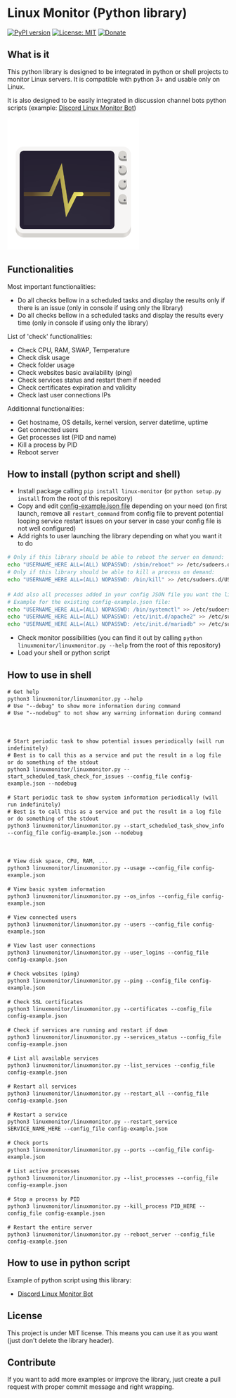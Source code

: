 # Linux Monitor (Python library)
[![PyPI version](https://badge.fury.io/py/Linux-Monitor.svg)](https://pypi.org/project/LinuxMonitor/) [![License: MIT](https://img.shields.io/badge/License-MIT-brightgreen.svg)](https://github.com/QuentinCG/Linux-Monitor-Python-Library/blob/master/LICENSE.md) [![Donate](https://img.shields.io/badge/Donate-PayPal-blue.svg)](https://paypal.me/QuentinCG)

## What is it

This python library is designed to be integrated in python or shell projects to monitor Linux servers.
It is compatible with python 3+ and usable only on Linux.

It is also designed to be easily integrated in discussion channel bots python scripts (example: [Discord Linux Monitor Bot](https://github.com/QuentinCG/Discord-Linux-Monitor-Bot-Python-Library))

<img src="https://github.com/QuentinCG/Linux-Monitor-Python-Library/raw/master/welcome.png" width="300">

## Functionalities

Most important functionalities:
  - Do all checks bellow in a scheduled tasks and display the results only if there is an issue (only in console if using only the library)
  - Do all checks bellow in a scheduled tasks and display the results every time (only in console if using only the library)

List of 'check' functionalities:
  - Check CPU, RAM, SWAP, Temperature
  - Check disk usage
  - Check folder usage
  - Check websites basic availability (ping)
  - Check services status and restart them if needed
  - Check certificates expiration and validity
  - Check last user connections IPs

Additionnal functionalities:
  - Get hostname, OS details, kernel version, server datetime, uptime
  - Get connected users
  - Get processes list (PID and name)
  - Kill a process by PID
  - Reboot server

## How to install (python script and shell)

  - Install package calling `pip install linux-monitor` (or `python setup.py install` from the root of this repository)
  - Copy and edit [config-example.json file](https://github.com/QuentinCG/Linux-Monitor-Python-Library/blob/master/config-example.json) depending on your need (on first launch, remove all `restart_command` from config file to prevent potential looping service restart issues on your server in case your config file is not well configured)
  - Add rights to user launching the library depending on what you want it to do
```sh
# Only if this library should be able to reboot the server on demand:
echo "USERNAME_HERE ALL=(ALL) NOPASSWD: /sbin/reboot" >> /etc/sudoers.d/USERNAME_HERE
# Only if this library should be able to kill a process on demand:
echo "USERNAME_HERE ALL=(ALL) NOPASSWD: /bin/kill" >> /etc/sudoers.d/USERNAME_HERE

# Add also all processes added in your config JSON file you want the library to be able to execute
# Example for the existing config-example.json file:
echo "USERNAME_HERE ALL=(ALL) NOPASSWD: /bin/systemctl" >> /etc/sudoers.d/USERNAME_HERE
echo "USERNAME_HERE ALL=(ALL) NOPASSWD: /etc/init.d/apache2" >> /etc/sudoers.d/USERNAME_HERE
echo "USERNAME_HERE ALL=(ALL) NOPASSWD: /etc/init.d/mariadb" >> /etc/sudoers.d/USERNAME_HERE
```
  - Check monitor possibilities (you can find it out by calling `python linuxmonitor/linuxmonitor.py --help` from the root of this repository)
  - Load your shell or python script

## How to use in shell

```shell
# Get help
python3 linuxmonitor/linuxmonitor.py --help
# Use "--debug" to show more information during command
# Use "--nodebug" to not show any warning information during command



# Start periodic task to show potential issues periodically (will run indefinitely)
# Best is to call this as a service and put the result in a log file or do something of the stdout
python3 linuxmonitor/linuxmonitor.py --start_scheduled_task_check_for_issues --config_file config-example.json --nodebug

# Start periodic task to show system information periodically (will run indefinitely)
# Best is to call this as a service and put the result in a log file or do something of the stdout
python3 linuxmonitor/linuxmonitor.py --start_scheduled_task_show_info --config_file config-example.json --nodebug



# View disk space, CPU, RAM, ...
python3 linuxmonitor/linuxmonitor.py --usage --config_file config-example.json

# View basic system information
python3 linuxmonitor/linuxmonitor.py --os_infos --config_file config-example.json

# View connected users
python3 linuxmonitor/linuxmonitor.py --users --config_file config-example.json

# View last user connections
python3 linuxmonitor/linuxmonitor.py --user_logins --config_file config-example.json

# Check websites (ping)
python3 linuxmonitor/linuxmonitor.py --ping --config_file config-example.json

# Check SSL certificates
python3 linuxmonitor/linuxmonitor.py --certificates --config_file config-example.json

# Check if services are running and restart if down
python3 linuxmonitor/linuxmonitor.py --services_status --config_file config-example.json

# List all available services
python3 linuxmonitor/linuxmonitor.py --list_services --config_file config-example.json

# Restart all services
python3 linuxmonitor/linuxmonitor.py --restart_all --config_file config-example.json

# Restart a service
python3 linuxmonitor/linuxmonitor.py --restart_service SERVICE_NAME_HERE --config_file config-example.json

# Check ports
python3 linuxmonitor/linuxmonitor.py --ports --config_file config-example.json

# List active processes
python3 linuxmonitor/linuxmonitor.py --list_processes --config_file config-example.json

# Stop a process by PID
python3 linuxmonitor/linuxmonitor.py --kill_process PID_HERE --config_file config-example.json

# Restart the entire server
python3 linuxmonitor/linuxmonitor.py --reboot_server --config_file config-example.json
```

## How to use in python script

Example of python script using this library:
 - [Discord Linux Monitor Bot](https://github.com/QuentinCG/Discord-Linux-Monitor-Bot-Python-Library)

## License

This project is under MIT license. This means you can use it as you want (just don't delete the library header).

## Contribute

If you want to add more examples or improve the library, just create a pull request with proper commit message and right wrapping.

